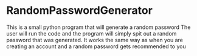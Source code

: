 # RandomPasswordGenerator
This is a small python program that will generate a random password 
The user will run the code and the program will simply spit out a random password that was generated. 
It works the same way as when you are creating an account and a random password gets recommended to you 
